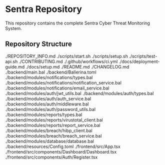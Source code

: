 # Sentra Repository

This repository contains the complete Sentra Cyber Threat Monitoring System.

## Repository Structure

./REPOSITORY_INFO.md
./scripts/start.sh
./scripts/setup.sh
./scripts/test-api.sh
./CONTRIBUTING.md
./.github/workflows/ci.yml
./docs/deployment-guide.md
./docs/setup.md
./README.md
./CHANGELOG.md
./backend/main.bal
./backend/Ballerina.toml
./backend/modules/notifications/types.bal
./backend/modules/notifications/notification_service.bal
./backend/modules/notifications/email_service.bal
./backend/modules/auth/jwt_utils.bal
./backend/modules/auth/types.bal
./backend/modules/auth/auth_service.bal
./backend/modules/auth/middleware.bal
./backend/modules/auth/password_utils.bal
./backend/modules/reports/types.bal
./backend/modules/reports/virustotal_client.bal
./backend/modules/reports/report_service.bal
./backend/modules/breach/hibp_client.bal
./backend/modules/breach/breach_service.bal
./backend/modules/database/database.bal
./backend/resources/Config.toml
./frontend/src/App.tsx
./frontend/src/components/Dashboard/Dashboard.tsx
./frontend/src/components/Auth/Register.tsx
